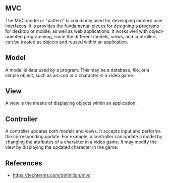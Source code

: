 ## MVC

The MVC model or "pattern" is commonly used for developing modern user interfaces. It is provides the fundamental pieces for designing a programs for desktop or mobile, as well as web applications. It works well with object-oriented programming, since the different models, views, and controllers can be treated as objects and reused within an application.


## Model
A model is data used by a program. This may be a database, file, or a simple object, such as an icon or a character in a video game.

## View
A view is the means of displaying objects within an application. 

## Controller
A controller updates both models and views. It accepts input and performs the corresponding update. For example, a controller can update a model by changing the attributes of a character in a video game. It may modify the view by displaying the updated character in the game.


## References
- https://techterms.com/definition/mvc